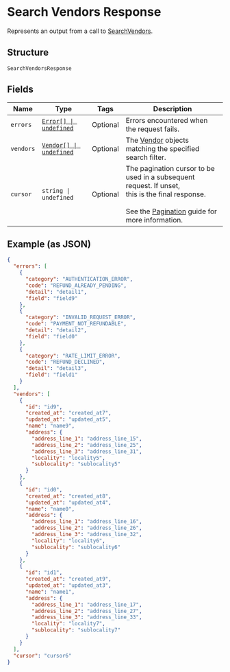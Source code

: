 
# Search Vendors Response

Represents an output from a call to [SearchVendors](../../doc/api/vendors.md#search-vendors).

## Structure

`SearchVendorsResponse`

## Fields

| Name | Type | Tags | Description |
|  --- | --- | --- | --- |
| `errors` | [`Error[] \| undefined`](../../doc/models/error.md) | Optional | Errors encountered when the request fails. |
| `vendors` | [`Vendor[] \| undefined`](../../doc/models/vendor.md) | Optional | The [Vendor](entity:Vendor) objects matching the specified search filter. |
| `cursor` | `string \| undefined` | Optional | The pagination cursor to be used in a subsequent request. If unset,<br>this is the final response.<br><br>See the [Pagination](https://developer.squareup.com/docs/working-with-apis/pagination) guide for more information. |

## Example (as JSON)

```json
{
  "errors": [
    {
      "category": "AUTHENTICATION_ERROR",
      "code": "REFUND_ALREADY_PENDING",
      "detail": "detail1",
      "field": "field9"
    },
    {
      "category": "INVALID_REQUEST_ERROR",
      "code": "PAYMENT_NOT_REFUNDABLE",
      "detail": "detail2",
      "field": "field0"
    },
    {
      "category": "RATE_LIMIT_ERROR",
      "code": "REFUND_DECLINED",
      "detail": "detail3",
      "field": "field1"
    }
  ],
  "vendors": [
    {
      "id": "id9",
      "created_at": "created_at7",
      "updated_at": "updated_at5",
      "name": "name9",
      "address": {
        "address_line_1": "address_line_15",
        "address_line_2": "address_line_25",
        "address_line_3": "address_line_31",
        "locality": "locality5",
        "sublocality": "sublocality5"
      }
    },
    {
      "id": "id0",
      "created_at": "created_at8",
      "updated_at": "updated_at4",
      "name": "name0",
      "address": {
        "address_line_1": "address_line_16",
        "address_line_2": "address_line_26",
        "address_line_3": "address_line_32",
        "locality": "locality6",
        "sublocality": "sublocality6"
      }
    },
    {
      "id": "id1",
      "created_at": "created_at9",
      "updated_at": "updated_at3",
      "name": "name1",
      "address": {
        "address_line_1": "address_line_17",
        "address_line_2": "address_line_27",
        "address_line_3": "address_line_33",
        "locality": "locality7",
        "sublocality": "sublocality7"
      }
    }
  ],
  "cursor": "cursor6"
}
```

